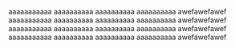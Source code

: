 aaaaaaaaaaa
aaaaaaaaaa
aaaaaaaaaa
aaaaaaaaaa
awefawefawef
aaaaaaaaaaa
aaaaaaaaaa
aaaaaaaaaa
aaaaaaaaaa
awefawefawef
aaaaaaaaaaa
aaaaaaaaaa
aaaaaaaaaa
aaaaaaaaaa
awefawefawef
aaaaaaaaaaa
aaaaaaaaaa
aaaaaaaaaa
aaaaaaaaaa
awefawefawef